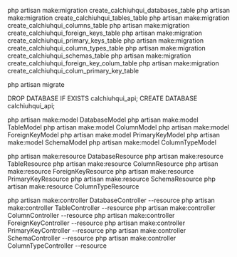 

php artisan make:migration create_calchiuhqui_databases_table
php artisan make:migration create_calchiuhqui_tables_table
php artisan make:migration create_calchiuhqui_columns_table
php artisan make:migration create_calchiuhqui_foreign_keys_table
php artisan make:migration create_calchiuhqui_primary_keys_table
php artisan make:migration create_calchiuhqui_column_types_table
php artisan make:migration create_calchiuhqui_schemas_table
php artisan make:migration create_calchiuhqui_foreign_key_colum_table
php artisan make:migration create_calchiuhqui_colum_primary_key_table


php artisan migrate

DROP DATABASE IF EXISTS calchiuhqui_api;
CREATE DATABASE calchiuhqui_api;


php artisan make:model DatabaseModel
php artisan make:model TableModel
php artisan make:model ColumnModel
php artisan make:model ForeignKeyModel
php artisan make:model PrimaryKeyModel
php artisan make:model SchemaModel
php artisan make:model ColumnTypeModel

php artisan make:resource DatabaseResource
php artisan make:resource TableResource
php artisan make:resource ColumnResource
php artisan make:resource ForeignKeyResource
php artisan make:resource PrimaryKeyResource
php artisan make:resource SchemaResource
php artisan make:resource ColumnTypeResource

php artisan make:controller DatabaseController --resource
php artisan make:controller TableController --resource
php artisan make:controller ColumnController --resource
php artisan make:controller ForeignKeyController --resource
php artisan make:controller PrimaryKeyController --resource
php artisan make:controller SchemaController --resource
php artisan make:controller ColumnTypeController --resource
